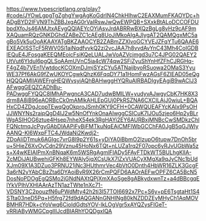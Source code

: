 https://www.typescriptlang.org/play?#code/JYOwLgpgTgZghgYwgAgKoGdrIN4ChkHIhwC2EAXMumFKAOYDc+hADgBYD2IFVN9ThZBBJxgAG0rVaIRswJwQwEWPQB+SXxkBtALoDCCOFDUbpdXfoJs46AMJtxAEygQQlAEYcOYiAsvJrdABRRwBXQzBgLg8vHz9cAF9mXAQuamRQzGNKDGhdZABeZC1cAEg8UoJiMkoAIgAJIygAT2QAMQgxMC5agBo5Vk5uOoAKAAYATgBKZAAOCYB2ZABmZZXlvoGCYVEJZFqYTu6QAAE6EXEAOlSSTcF5RWV0Si1aiNqdfvvkQ2zi2vcJAA7h8vvdAvYnC43Mh4CoIGDBIEQuE4JFosgaKEEQMEoicFsiKQeLUALJwVoAZVcjmgd3u7C4JPG02QAEY2UtVut6YIduI6pgQLSoAAmUVnC5ia4cW74qw2SFiZyuShYnHfZFhCJRGHq-F4gZ4b7VEn1VwtdocKCOXmDJmjSYzCYu5ATNaijbyoRSuowa2OMaS3YyuWE37Pf6AkG9fZwUKOYCgwkQhzK6FqqDY71a1HomFwzAGsF6ZIEAD05eQgHQQQAMIIAWEFrgHEQWvsyiAQhBAHwggHYQRuAIRBADIgyEAgiB9wACIJ3AFwggGEQZCADhBu-PADwggFYQQC8IMhAPwgncA3CAD7udwBMILW+yudyvAJwgyCbK7HK8X3drm8A8iB96eAORBcCk0mAMlkAHLEpGUj0PkRSZNA6CXCILAjJ0wiuL+BQAHxCD4ZDgJcppTEwqQgOkproJSmh0KY9CFH+0CAWQUEAFYcKAIx9PsOHJJWNYNs2raipQgD4IJ2w5NnOfYnkOnaAIwggCSICuK7IJOu5zjeo6Hp2yBLrWgASIHOG6ztue4Hsep7nheX54ek3RgHAYi2EY6AURBxjMNBcCwSMDkzChlFQNctmqJcPgyGAbDIAAPiFyBjFMTkuNqEAjCMFlWbGCChFA0JgB5qGJWIyAANQ-Kl6WxpFTC4JWdaNi2Kwdj2-ZDoAIiDTmuk6AGIgc7vrG8l9p2Y61s+yDiYA0iBbmO2lzupO6tupw7DnOh5bru+5HieZ6XvOyCdn29Vznu45HoNx6TQt+nLUZa1rq2F07opc6yRJvUGbWa5zs+X4wKEIAIPmXnBNqaK6m5WSRgAgmlFIADy5FAyFTDkWT5BULhgKlIA-ZcMDiJAUBwehiGFKh8EYWAly5jqXCsUkX7lZxVUACyXMgXa9qJyCNc1bUdXJm09X1A3DZuo3PRNU21jNc3HUthmrVec4bVtO0Dnth4HbWR16ZLK3GcgF3a6rN2yYAbCBzZta6DYAoiBvR9X26rCmPQFD6AAOrAEFwOPFZ6CA5BcN5DosNoPDOgEgQSMo2jGNdNAXtQPjXmXAoSge8gABkydxwnTz+a4dBBcgqElYkVPlhVXHIAArAzTN1azTWte1nXc71-VDSNY3C2pouzfN6uPWdMty42h2ti3I57TOI6692x7Pc+S6y+pE6TsgtaHt1S4STta03neD5Pq+H5frg72fd9dAQGANnGNHINg80kNZDDZEyMHyCh1AqMOVBMHR7HDk+cYoVwq6CioIdGdtsYOV-lkLOgVgr5xAYQZysFIGeT-vRRiAByWMGCpgIIIJcdBIARhYOQDgxIQA
